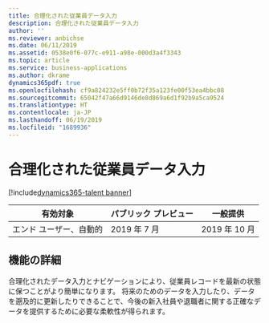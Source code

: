 ```yaml
---
title: 合理化された従業員データ入力
description: 合理化された従業員データ入力
author: ''
ms.reviewer: anbichse
ms.date: 06/11/2019
ms.assetid: 0538e0f6-077c-e911-a98e-000d3a4f3343
ms.topic: article
ms.service: business-applications
ms.author: dkrame
dynamics365pdf: true
ms.openlocfilehash: cf9a824232e5ff0b72f35a123fe00f53ea4bbc08
ms.sourcegitcommit: 65042f47a66d9146de8d869a6d1f92b9a5ca9524
ms.translationtype: HT
ms.contentlocale: ja-JP
ms.lasthandoff: 06/19/2019
ms.locfileid: "1689936"
---
```

# <a name="streamlined-employee-data-entry"></a>合理化された従業員データ入力
[!include[dynamics365-talent banner](../includes/dynamics365-talent.md)]

| 有効対象    |  パブリック プレビュー | 一般提供 | 
| ---------- | ---------- |---------- |
|エンド ユーザー、自動的|2019 年 7 月| 2019 年 10 月|






## <a name="feature-details"></a>機能の詳細
<!--feature detail start -->
合理化されたデータ入力とナビゲーションにより、従業員レコードを最新の状態に保つことがより簡単になります。 将来のためのデータを入力したり、データを遡及的に更新したりできることで、今後の新入社員や退職者に関する正確なデータを提供するために必要な柔軟性が得られます。
<!--feature detail end -->










